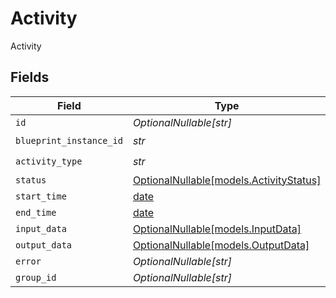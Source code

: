 # Activity

Activity


## Fields

| Field                                                                  | Type                                                                   | Required                                                               | Description                                                            |
| ---------------------------------------------------------------------- | ---------------------------------------------------------------------- | ---------------------------------------------------------------------- | ---------------------------------------------------------------------- |
| `id`                                                                   | *OptionalNullable[str]*                                                | :heavy_minus_sign:                                                     | N/A                                                                    |
| `blueprint_instance_id`                                                | *str*                                                                  | :heavy_check_mark:                                                     | N/A                                                                    |
| `activity_type`                                                        | *str*                                                                  | :heavy_check_mark:                                                     | N/A                                                                    |
| `status`                                                               | [OptionalNullable[models.ActivityStatus]](../models/activitystatus.md) | :heavy_minus_sign:                                                     | N/A                                                                    |
| `start_time`                                                           | [date](https://docs.python.org/3/library/datetime.html#date-objects)   | :heavy_minus_sign:                                                     | N/A                                                                    |
| `end_time`                                                             | [date](https://docs.python.org/3/library/datetime.html#date-objects)   | :heavy_minus_sign:                                                     | N/A                                                                    |
| `input_data`                                                           | [OptionalNullable[models.InputData]](../models/inputdata.md)           | :heavy_minus_sign:                                                     | N/A                                                                    |
| `output_data`                                                          | [OptionalNullable[models.OutputData]](../models/outputdata.md)         | :heavy_minus_sign:                                                     | N/A                                                                    |
| `error`                                                                | *OptionalNullable[str]*                                                | :heavy_minus_sign:                                                     | N/A                                                                    |
| `group_id`                                                             | *OptionalNullable[str]*                                                | :heavy_minus_sign:                                                     | N/A                                                                    |
